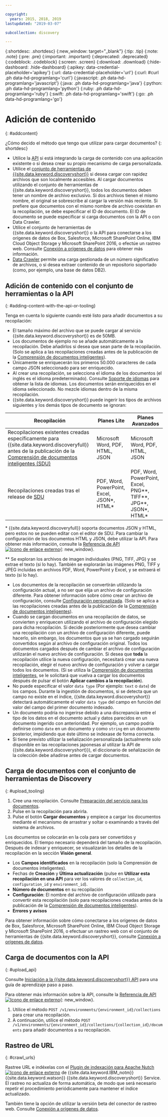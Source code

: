 ```yaml
---

copyright:
  years: 2015, 2018, 2019
lastupdated: "2019-03-07"

subcollection: discovery

---
```


{:shortdesc: .shortdesc}
{:new_window: target="_blank"}
{:tip: .tip}
{:note: .note}
{:pre: .pre}
{:important: .important}
{:deprecated: .deprecated}
{:codeblock: .codeblock}
{:screen: .screen}
{:download: .download}
{:hide-dashboard: .hide-dashboard}
{:apikey: data-credential-placeholder='apikey'} 
{:url: data-credential-placeholder='url'}
{:curl: #curl .ph data-hd-programlang='curl'}
{:javascript: .ph data-hd-programlang='javascript'}
{:java: .ph data-hd-programlang='java'}
{:python: .ph data-hd-programlang='python'}
{:ruby: .ph data-hd-programlang='ruby'}
{:swift: .ph data-hd-programlang='swift'}
{:go: .ph data-hd-programlang='go'}

# Adición de contenido
{: #addcontent}

¿Cómo decido el método que tengo que utilizar para cargar documentos?
{: shortdesc}

-   Utilice la [API](/docs/services/discovery?topic=discovery-gs-api#gs-api) si está integrando la carga de contenido con una aplicación existente o si desea crear su propio mecanismo de carga personalizada.
-   Utilice el [conjunto de herramientas de {{site.data.keyword.discoveryshort}}](/docs/services/discovery?topic=discovery-getting-started#getting-started) si desea cargar con rapidez archivos que son localmente accesibles.
    Al cargar documentos utilizando el conjunto de herramientas de {{site.data.keyword.discoveryshort}}, todos los documentos deben tener un nombre de archivo exclusivo. Si dos archivos tienen el mismo nombre, el original se sobrescribe al cargar la versión más reciente. Si prefiere que documentos con el mismo nombre de archivo coexistan en la recopilación, se debe especificar el ID de documento. El ID de documento se puede especificar si carga documentos con la API o con Data Crawler.
-   Utilice el conjunto de herramientas de {{site.data.keyword.discoveryshort}} o la API para conectarse a los orígenes de datos de Box, Salesforce, Microsoft SharePoint Online, IBM Cloud Object Storage y Microsoft SharePoint 2016, o efectúe un rastreo web. Consulte [Conexión a orígenes de datos](/docs/services/discovery?topic=discovery-sources#sources) para obtener más información.
-   [Data Crawler](/docs/services/discovery?topic=discovery-adding-content-with-data-crawler#adding-content-with-data-crawler) permite una carga gestionada de un número significativo de archivos, o si desea extraer contenido de un repositorio soportado (como, por ejemplo, una base de datos DB2).

## Adición de contenido con el conjunto de herramientas o la API
{: #adding-content-with-the-api-or-tooling}

Tenga en cuenta lo siguiente cuando esté listo para añadir documentos a su recopilación:

-   El tamaño máximo del archivo que se puede cargar al servicio {{site.data.keyword.discoveryshort}} es de 50MB.
-   Los documentos de ejemplo no se añade automáticamente a la recopilación. Debe añadirlos si desea que sean parte de la recopilación. (Solo se aplica a las recopilaciones creadas antes de la publicación de la [Comprensión de documentos inteligentes](/docs/services/discovery?topic=discovery-sdu#sdu)).
-   Únicamente se enriquecerán los primeros 50.000 caracteres de cada campo JSON seleccionado para ser enriquecido.
-   Al crear una recopilación, se selecciona el idioma de los documentos (el inglés es el idioma predeterminado). Consulte [Soporte de idiomas](/docs/services/discovery?topic=discovery-language-support#language-support) para obtener la lista de idiomas. Los documentos serán enriquecidos en el idioma seleccionado. No mezcle idiomas dentro de la misma recopilación.
-   {{site.data.keyword.discoveryshort}} puede ingerir los tipos de archivos siguientes y los demás tipos de documento se ignoran:

Recopilación | Planes Lite | Planes Avanzados 
---------------- | ------------------------------ | ------------------------------------------- 
Recopilaciones existentes creadas específicamente para {{site.data.keyword.discoveryfull}} antes de la publicación de la [Comprensión de documentos inteligentes (SDU)](/docs/services/discovery?topic=discovery-release-notes#22jan19) | Microsoft Word, PDF, HTML, JSON | Microsoft Word, PDF, HTML, JSON     
Recopilaciones creadas tras el release de [SDU](/docs/services/discovery?topic=discovery-sdu#sdu) | PDF, Word, PowerPoint, Excel, JSON\*, HTML\* | PDF, Word, PowerPoint, Excel, PNG\*\*, TIFF\*\*, JPG\*\*, JSON\*, HTML\* 
    
\* {{site.data.keyword.discoveryfull}} soporta documentos JSON y HTML, pero estos no se pueden editar con el editor de SDU. Para cambiar la configuración de los documentos HTML y JSON, debe utilizar la API. Para obtener más información, consulte la [Referencia de API ![Icono de enlace externo](../../icons/launch-glyph.svg "Icono de enlace externo")](https://{DomainName}/apidocs/discovery/){: new_window}.

\*\* Se exploran los archivos de imagen individuales (PNG, TIFF, JPG) y se extrae el texto (si lo hay). También se explorarán las imágenes PNG, TIFF y JPEG incluidas en archivos PDF, Word, PowerPoint y Excel, y se extraerá el texto (si lo hay).
-   Los documentos de la recopilación se convertirán utilizando la configuración actual, a no ser que elija un archivo de configuración diferente. Para obtener información sobre cómo crear un archivo de configuración, consulte [Configuración personalizada](/docs/services/discovery?topic=discovery-configservice#custom-configuration). (Solo se aplica a las recopilaciones creadas antes de la publicación de la [Comprensión de documentos inteligentes](/docs/services/discovery?topic=discovery-sdu#sdu)).
-   Cuando se cargan documentos en una recopilación de datos, se convierten y enriquecen utilizando el archivo de configuración elegido para dicha recopilación. Si decide posteriormente que desea cambiar una recopilación con un archivo de configuración diferente, puede hacerlo, sin embargo, los documentos que ya se han cargado seguirán convertidos según al archivo de configuración original. Todos los documentos cargados después de cambiar el archivo de configuración utilizarán el nuevo archivo de configuración. Si desea que **toda**
la recopilación utilice la nueva configuración, necesitará crear una nueva recopilación, elegir el nuevo archivo de configuración y volver a cargar todos los documentos. (Si se utiliza la [Comprensión de documentos inteligentes](/docs/services/discovery?topic=discovery-sdu#sdu), se le solicitará que vuelva a cargar los documentos después de pulsar el botón **Aplicar cambios a la recopilación**).
-   No puede especificar el valor `data type` (Por ejemplo: `text` o `date`) de los campos. Durante la ingestión de documentos, si se detecta que un campo no existe en el índice, {{site.data.keyword.discoveryshort}} detectará automáticamente el valor `data type` del campo en función del valor del campo del primer documento indexado.
-   Un documento podría no ingerirse debido a una discrepancia entre el tipo de los datos en el documento actual y datos parecidos en un documento ingerido con anterioridad. Por ejemplo, un campo podría definirse como `date` en un documento y como `string` en un documento posterior, impidiendo que éste último se indexase de forma correcta.
-   Si tiene previsto utilizar la señalización personalizada (actualmente solo disponible en las recopilaciones japonesas al utilizar la API de {{site.data.keyword.discoveryshort}}), el diccionario de señalización de la colección debe añadirse antes de cargar documentos.

## Carga de documentos con el conjunto de herramientas de Discovery
{: #upload_tooling}

1.  Cree una recopilación. Consulte [Preparación del servicio para los documentos](/docs/services/discovery?topic=discovery-configservice#preparing-the-service-for-your-documents).
1.  Pulse en la recopilación para abrirla.
1.  Pulse el botón **Cargar documentos** y empiece a cargar los documentos mediante el mecanismo de arrastrar y soltar o examinando a través del sistema de archivos.

Los documentos se colocarán en la cola para ser convertidos y enriquecidos. El tiempo necesario dependerá del tamaño de la recopilación. Después de indexar y enriquecer, se visualizarán los detalles de la recopilación en la sección **Visión general**.

-   Los **Campos identificados** en la recopilación (solo la Comprensión de documentos inteligentes).
-   Fechas de **Creación** y **Última actualización** (pulse en **Utilizar esta recopilación en una API** para ver los valores de `collection_id`, `configuration_id` y `environment_id`).
-   **Número de documentos** en su recopilación
-   **Configuración**: El nombre del archivo de configuración utilizado para convertir esta recopilación (solo para recopilaciones creadas antes de la publicación de la [Comprensión de documentos inteligentes](/docs/services/discovery?topic=discovery-sdu#sdu)).
-   **Errores y avisos**

Para obtener información sobre cómo conectarse a los orígenes de datos de Box, Salesforce, Microsoft SharePoint Online, IBM Cloud Object Storage y Microsoft SharePoint 2016, o efectuar un rastreo web con el conjunto de herramientas de {{site.data.keyword.discoveryshort}}, consulte [Conexión a orígenes de datos](/docs/services/discovery?topic=discovery-sources#sources).


## Carga de documentos con la API
{: #upload_api}

Consulte [Iniciación a la {{site.data.keyword.discoveryshort}} API](/docs/services/discovery?topic=discovery-gs-api#gs-api) para una guía de aprendizaje paso a paso.

Para obtener más información sobre la API, consulte la [Referencia de API ![Icono de enlace externo](../../icons/launch-glyph.svg "Icono de enlace externo")](https://{DomainName}/apidocs/discovery/){: new_window}.

1.  Utilice el método `POST /v1/environments/{environment_id}/collections` para crear una recopilación.
1.  A continuación, utilice el método `POST /v1/environments/{environment_id}/collections/{collection_id}/documents` para añadir documentos a su recopilación.

## Rastreo de URL
{: #crawl_urls}

Rastree URL e indéxelas con el [Plugin de indexación para Apache Nutch ![Icono de enlace externo](../../icons/launch-glyph.svg "Icono de enlace externo")](https://github.com/IBM-Watson/nutch-indexer-discovery) de {{site.data.keyword.IBM_notm}} {{site.data.keyword.watson}} {{site.data.keyword.discoveryshort}} Service. El rastreo no actualiza de forma automática, de modo que será necesario repetir el procedimiento periódicamente para mantener el índice actualizado. 

También tiene la opción de utilizar la versión beta del conector de rastreo web. Consulte [Conexión a orígenes de datos](/docs/services/discovery?topic=discovery-sources#connectwebcrawl).
